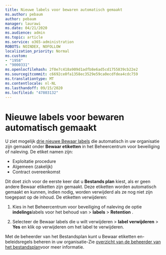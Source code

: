 ```yaml
---
title: Nieuwe labels voor bewaren automatisch gemaakt
ms.author: pebaum
author: pebaum
manager: laurawi
ms.date: 04/21/2020
ms.audience: admin
ms.topic: article
ms.service: o365-administration
ROBOTS: NOINDEX, NOFOLLOW
localization_priority: Normal
ms.custom:
- "1958"
- "9000331"
ms.openlocfilehash: 2f0e7c418a909d1adfb8e6ad5cd1755839cb22e2
ms.sourcegitcommit: c6692ce0fa1358ec3529e59ca0ecdfdea4cdc759
ms.translationtype: MT
ms.contentlocale: nl-NL
ms.lasthandoff: 09/15/2020
ms.locfileid: "47803132"
---
```

# <a name="new-retention-labels-created-automatically"></a>Nieuwe labels voor bewaren automatisch gemaakt

U ziet mogelijk [drie nieuwe Bewaar labels](https://docs.microsoft.com/microsoft-365/compliance/file-plan-manager) die automatisch in uw organisatie zijn gemaakt onder **Bewaar etiketten** in het Beheercentrum voor beveiliging of naleving. De etiket namen zijn:

- Exploitatie procedure
- Algemeen (zakelijk)
- Contract overeenkomst

Dit doet zich voor de eerste keer dat u **Bestands plan** kiest, als er geen andere Bewaar etiketten zijn gemaakt. Deze etiketten worden automatisch gemaakt en kunnen, indien nodig, worden verwijderd als ze nog niet zijn toegepast op de inhoud. De etiketten verwijderen:

1. Kies in het Beheercentrum voor beveiliging of naleving de optie **indelings**labels voor het behoud van  >  **labels**  >  **Retention** .

1. Selecteer de Bewaar labels die u wilt verwijderen > **label verwijderen**  >  **Yes** en klik op verwijderen om het label te verwijderen.

Met de beheerder van het Bestandsplan kunt u Bewaar etiketten en-beleidsregels beheren in uw organisatie-Zie [overzicht van de beheerder van het bestandsplan](https://docs.microsoft.com/microsoft-365/compliance/file-plan-manager)voor meer informatie.